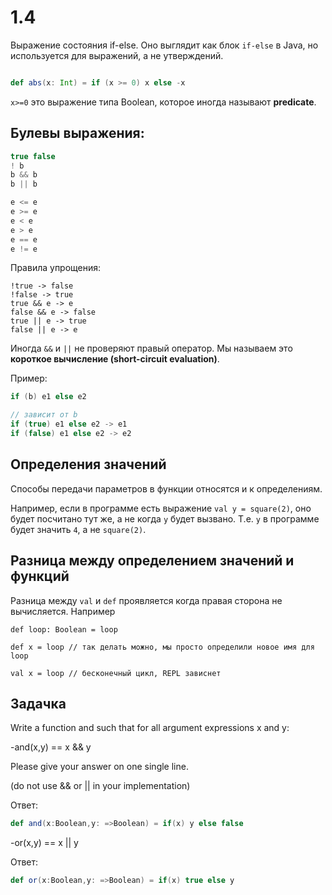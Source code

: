 # 1.4

Выражение состояния if-else. Оно выглядит как блок `if-else` в Java, но используется для выражений, а не утверждений.

```scala

def abs(x: Int) = if (x >= 0) x else -x
```

`x>=0` это выражение типа Boolean, которое иногда называют **predicate**.

## Булевы выражения:

```scala
true false
! b
b && b
b || b

e <= e
e >= e
e < e
e > e
e == e
e != e

```

Правила упрощения:

```
!true -> false
!false -> true
true && e -> e
false && e -> false
true || e -> true
false || e -> e

```

Иногда `&&` и `||` не проверяют правый оператор. Мы называем это **короткое вычисление (short-circuit evaluation)**.

Пример:

```scala
if (b) e1 else e2

// зависит от b
if (true) e1 else e2 -> e1
if (false) e1 else e2 -> e2

```

## Определения значений

Способы передачи параметров в функции относятся и к определениям. 

Например, если в программе есть выражение `val y = square(2)`, оно будет посчитано тут же, а не когда `y` будет вызвано. Т.е. `y` в программе будет значить `4`, а не `square(2)`.


## Разница между определением значений и функций

Разница между `val` и `def` проявляется когда правая сторона не вычисляется. Например

```
def loop: Boolean = loop

def x = loop // так делать можно, мы просто определили новое имя для loop

val x = loop // бесконечный цикл, REPL зависнет
```

## Задачка

Write a function and such that for all argument expressions x and y:

-and(x,y) == x && y

Please give your answer on one single line.

(do not use && or || in your implementation)

Ответ:

```scala
def and(x:Boolean,y: =>Boolean) = if(x) y else false
```


-or(x,y) == x || y

Ответ:

```scala
def or(x:Boolean,y: =>Boolean) = if(x) true else y
```




















